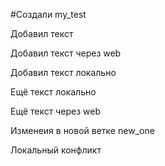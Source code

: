 ﻿#Создали my_test

Добавил текст

Добавил текст через web

Добавил текст локально

Ещё текст локально

Ещё текст через web

Изменеия в новой ветке new_one

Локальный конфликт

